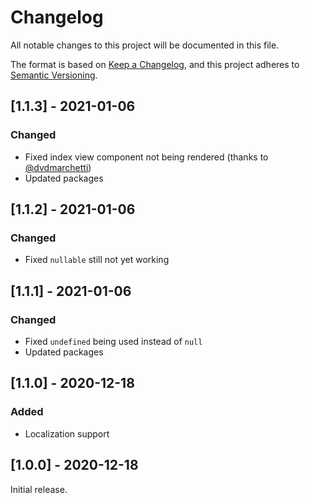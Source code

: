 # Changelog

All notable changes to this project will be documented in this file.

The format is based on [Keep a Changelog](https://keepachangelog.com/en/1.0.0/),
and this project adheres to [Semantic Versioning](https://semver.org/spec/v2.0.0.html).

## [1.1.3] - 2021-01-06

### Changed

- Fixed index view component not being rendered (thanks to [@dvdmarchetti](https://github.com/dvdmarchetti))
- Updated packages

## [1.1.2] - 2021-01-06

### Changed

- Fixed `nullable` still not yet working

## [1.1.1] - 2021-01-06

### Changed

- Fixed `undefined` being used instead of `null`
- Updated packages

## [1.1.0] - 2020-12-18

### Added

- Localization support

## [1.0.0] - 2020-12-18

Initial release.
